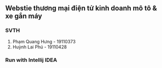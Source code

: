 ## Webstie thương mại điện tử kinh doanh mô tô & xe gắn máy

### SVTH
1. Phạm Quang Hưng - 19110373
2. Huỳnh Lai Phú - 19110428


### Run with Intellij IDEA
